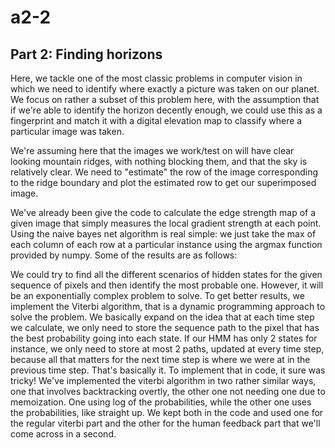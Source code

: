 # a2-2

## Part 2: Finding horizons

Here, we tackle one of the most classic problems in computer vision in which we need to identify where exactly a picture was taken on our planet. We focus on rather a subset of this problem here, with the assumption that if we're able to identify the horizon decently enough, we could use this as a fingerprint and match it with a digital elevation map to classify where a particular image was taken.

We're assuming here that the images we work/test on will have clear looking mountain ridges, with nothing blocking them, and that the sky is relatively clear. We need to "estimate" the row of the image corresponding to the ridge boundary and plot the estimated row to get our superimposed image.

We've already been give the code to calculate the edge strength map of a given image that simply measures the local gradient strength at each point. Using the naive bayes net algorithm is real simple: we just take the max of each column of each row at a particular instance using the argmax function provided by numpy. Some of the results are as follows:




We could try to find all the different scenarios of hidden states for the given sequence of pixels and then identify the most probable one. However, it will be an exponentially complex problem to solve. To get better results, we implement the Viterbi algorithm, that is a dynamic programming approach to solve the problem. We basically expand on the idea that at each time step we calculate, we only need to store the sequence path to the pixel that has the best probability going into each state. If our HMM has only 2 states for instance, we only need to store at most 2 paths, updated at every time step, because all that matters for the next time step is where we were at in the previous time step. That's basically it.
To implement that in code, it sure was tricky! We've implemented the viterbi algorithm in two rather similar ways, one that involves backtracking overtly, the other one not needing one due to memoization. One using log of the probabilities, while the other one uses the probabilities, like straight up. We kept both in the code and used one for the regular viterbi part and the other for the human feedback part that we'll come across in a second.